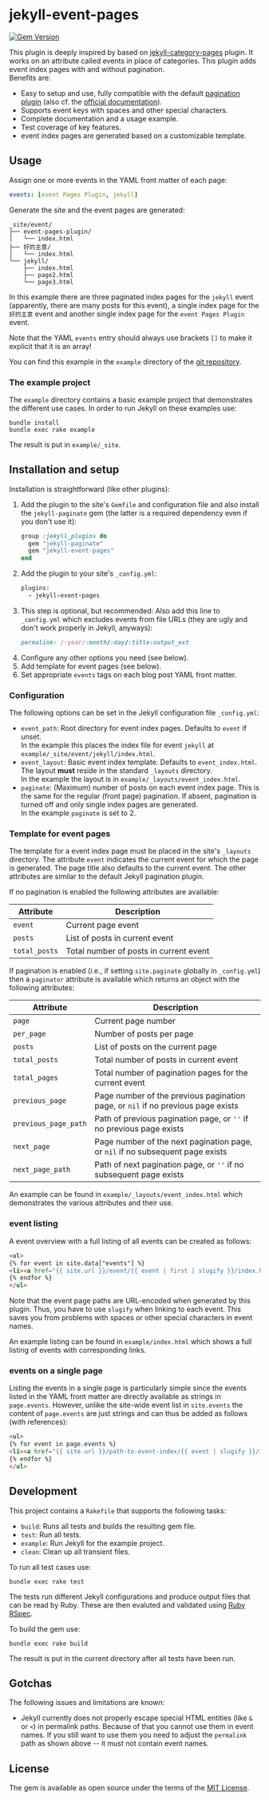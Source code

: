 # jekyll-event-pages

[![Gem Version](https://img.shields.io/gem/v/jekyll-event-pages.svg)](https://rubygems.org/gems/jekyll-event-pages)

This plugin is deeply inspired by based on [jekyll-category-pages](https://github.com/field-theory/jekyll-category-pages) plugin. It works on an attribute called events in place of categories.
This plugin adds event index pages with and without pagination.  
Benefits are:
* Easy to setup and use, fully compatible with the default [pagination
    plugin](https://github.com/jekyll/jekyll-paginate) (also cf. the
    [official documentation](https://jekyllrb.com/docs/pagination/)).
* Supports event keys with spaces and other special characters.
* Complete documentation and a usage example.
* Test coverage of key features.
* event index pages are generated based on a customizable template.

## Usage

Assign one or more events in the YAML front matter of each page:
```yaml
events: [event Pages Plugin, jekyll]
```
Generate the site and the event pages are generated:
```
_site/event/
├── event-pages-plugin/
│   └── index.html
├── 好的主意/
│   └── index.html
└── jekyll/
    ├── index.html
    ├── page2.html
    └── page3.html
```
In this example there are three paginated index pages for the `jekyll`
event (apparently, there are many posts for this event), a
single index page for the `好的主意` event and another single index
page for the `event Pages Plugin` event.

Note that the YAML `events` entry should always use brackets `[]`
to make it explicit that it is an array!

You can find this example in the `example` directory of the
[git repository](https://github.com/field-theory/jekyll-event-pages).

### The example project

The `example` directory contains a basic example project that
demonstrates the different use cases. In order to run Jekyll on these
examples use:
```shell
bundle install
bundle exec rake example
```
The result is put in `example/_site`.

## Installation and setup

Installation is straightforward (like other plugins):
1. Add the plugin to the site's `Gemfile` and configuration file and
   also install the `jekyll-paginate` gem (the latter is a required
   dependency even if you don't use it):
    ```ruby
    group :jekyll_plugins do
      gem "jekyll-paginate"
      gem "jekyll-event-pages"
    end
    ```
2. Add the plugin to your site's `_config.yml`:
    ```ruby
    plugins:
      - jekyll-event-pages
    ```
3. This step is optional, but recommended: Also add this line to
   `_config.yml` which excludes events from file URLs (they are
   ugly and don't work properly in Jekyll, anyways):
   ```ruby
   permalink: /:year/:month/:day/:title:output_ext
   ```
4. Configure any other options you need (see below).
5. Add template for event pages (see below).
6. Set appropriate `events` tags on each blog post YAML front
   matter.

### Configuration

The following options can be set in the Jekyll configuration file
`_config.yml`:
* `event_path`: Root directory for event index pages. Defaults
    to `event` if unset.  
    In the example this places the index file for event `jekyll` at
    `example/_site/event/jekyll/index.html`.
* `event_layout`: Basic event index template. Defaults to
    `event_index.html`. The layout **must** reside in the standard
    `_layouts` directory.  
    In the example the layout is in
    `example/_layouts/event_index.html`.
* `paginate`: (Maximum) number of posts on each event index
    page. This is the same for the regular (front page) pagination. If
    absent, pagination is turned off and only single index pages are
    generated.  
    In the example `paginate` is set to 2.

### Template for event pages

The template for a event index page must be placed in the site's
`_layouts` directory. The attribute `event` indicates the current
event for which the page is generated. The page title also defaults
to the current event. The other attributes are similar to the
default Jekyll pagination plugin.

If no pagination is enabled the following attributes are available:

| Attribute     | Description                               |
| ------------- | ----------------------------------------- |
| `event`    | Current page event                     |
| `posts`       | List of posts in current event         |
| `total_posts` | Total number of posts in current event |

If pagination is enabled (i.e., if setting `site.paginate` globally in
`_config.yml`) then a `paginator` attribute is available which returns
an object with the following attributes:

| Attribute            | Description                                                                      |
| -------------------- | -------------------------------------------------------------------------------- |
| `page`               | Current page number                                                              |
| `per_page`           | Number of posts per page                                                         |
| `posts`              | List of posts on the current page                                                |
| `total_posts`        | Total number of posts in current event                                        |
| `total_pages`        | Total number of pagination pages for the current event                        |
| `previous_page`      | Page number of the previous pagination page, or `nil` if no previous page exists |
| `previous_page_path` | Path of previous pagination page, or `''` if no previous page exists             |
| `next_page`          | Page number of the next pagination page, or `nil` if no subsequent page exists   |
| `next_page_path`     | Path of next pagination page, or `''` if no subsequent page exists               |

An example can be found in `example/_layouts/event_index.html`
which demonstrates the various attributes and their use.

### event listing

A event overview with a full listing of all events can be
created as follows:
```html
<ul>
{% for event in site.data["events"] %}
<li><a href="{{ site.url }}/event/{{ event | first | slugify }}/index.html">{{ event | first }}</a></li>
{% endfor %}
</ul>
```
Note that the event page paths are URL-encoded when generated by
this plugin. Thus, you have to use `slugify` when linking to each
event. This saves you from problems with spaces or other special
characters in event names.

An example listing can be found in `example/index.html` which
shows a full listing of events with corresponding links.

### events on a single page

Listing the events in a single page is particularly simple since
the events listed in the YAML front matter are directly available
as strings in `page.events`.  However, unlike the site-wide
event list in `site.events` the content of `page.events`
are just strings and can thus be added as follows (with references):
```html
<ul>
{% for event in page.events %}
<li><a href="{{ site.url }}/path-to-event-index/{{ event | slugify }}/index.html">{{ event }}</a></li>
{% endfor %}
</ul>
```

## Development

This project contains a `Rakefile` that supports the following
tasks:
* `build`: Runs all tests and builds the resulting gem file.
* `test`: Run all tests.
* `example`: Run Jekyll for the example project.
* `clean`: Clean up all transient files.

To run all test cases use:
```shell
bundle exec rake test
```
The tests run different Jekyll configurations and produce output files
that can be read by Ruby. These are then evaluted and validated using
[Ruby RSpec](http://rspec.info).

To build the gem use:
```shell
bundle exec rake build
```
The result is put in the current directory after all tests have been
run.

## Gotchas

The following issues and limitations are known:
* Jekyll currently does not properly escape special HTML entities
  (like `&` or `<`) in permalink paths. Because of that you cannot use
  them in event names. If you still want to use them you need to
  adjust the `permalink` path as shown above -- it must not contain
  event names.

## License

The gem is available as open source under the terms of the [MIT
License](https://github.com/etcware/jekyll-event-pages/blob/master/LICENSE).
